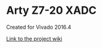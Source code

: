 # Arty Z7-20 XADC
Created for Vivado 2016.4

[Link to the project wiki](https://reference.digilentinc.com/learn/programmable-logic/tutorials/arty-z7-xadc-demo/start)

